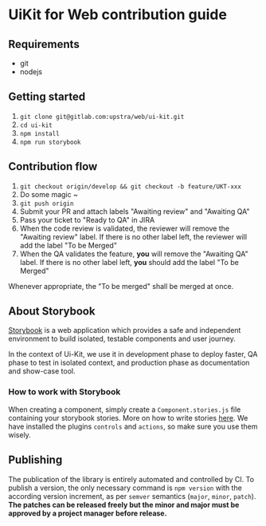 # UiKit for Web contribution guide

## Requirements

- git
- nodejs

## Getting started

1. `git clone git@gitlab.com:upstra/web/ui-kit.git`
2. `cd ui-kit`
3. `npm install`
4. `npm run storybook`

## Contribution flow

1. `git checkout origin/develop && git checkout -b feature/UKT-xxx`
2. Do some magic ~
3. `git push origin`
4. Submit your PR and attach labels "Awaiting review" and "Awaiting QA"
5. Pass your ticket to "Ready to QA" in JIRA
6. When the code review is validated, the reviewer will remove the "Awaiting review" label. If there is no other label left, the reviewer will add the label "To be Merged"
7. When the QA validates the feature, **you** will remove the "Awaiting QA" label. If there is no other label left, **you** should add the label "To be Merged"

Whenever appropriate, the "To be merged" shall be merged at once.

## About Storybook

[Storybook](https://storybook.js.org/) is a web application which provides a safe and independent environment to build isolated, testable components and user journey.

In the context of Ui-Kit, we use it in development phase to deploy faster, QA phase to test in isolated context, and production phase as documentation and show-case tool.

### How to work with Storybook

When creating a component, simply create a `Component.stories.js` file containing your storybook stories. More on how to write stories [here](https://storybook.js.org/docs/react/writing-stories/introduction). We have installed the plugins `controls` and `actions`, so make sure you use them wisely.

## Publishing

The publication of the library is entirely automated and controlled by CI. To publish a version, the only necessary command is `npm version` with the according version increment, as per `semver` semantics (`major`, `minor`, `patch`). **The patches can be released freely but the minor and major must be approved by a project manager before release.**
